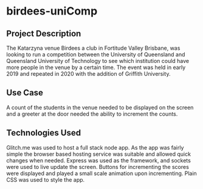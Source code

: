 # birdees-uniComp

## Project Description

The Katarzyna venue Birdees a club in Fortitude Valley Brisbane, was looking to run a competition between the University of Queensland and Queensland University of Technology to see which institution could have more people in the venue by a certain time.
The event was held in early 2019 and repeated in 2020 with the addition of Griffith University.

## Use Case

A count of the students in the venue needed to be displayed on the screen and a greeter at the door needed the ability to increment the counts.

## Technologies Used

Glitch.me was used to host a full stack node app. As the app was fairly simple the browser based hosting service was suitable and allowed quick changes when needed.
Express was used as the framework, and sockets were used to live update the screen.  Buttons for incrementing the scores were displayed and played a small scale animation upon incrementing.
Plain CSS was used to style the app.
